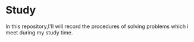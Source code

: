 # Study
In this repository,I'll will record the procedures of solving problems which i meet during my study time.
